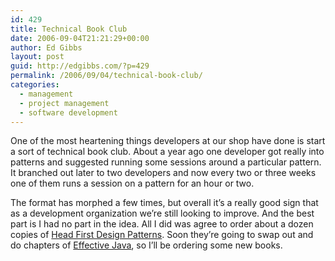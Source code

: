 ```yaml
---
id: 429
title: Technical Book Club
date: 2006-09-04T21:21:29+00:00
author: Ed Gibbs
layout: post
guid: http://edgibbs.com/?p=429
permalink: /2006/09/04/technical-book-club/
categories:
  - management
  - project management
  - software development
---
```

One of the most heartening things developers at our shop have done is start a sort of technical book club. About a year ago one developer got really into patterns and suggested running some sessions around a particular pattern. It branched out later to two developers and now every two or three weeks one of them runs a session on a pattern for an hour or two. 

The format has morphed a few times, but overall it&#8217;s a really good sign that as a development organization we&#8217;re still looking to improve. And the best part is I had no part in the idea. All I did was agree to order about a dozen copies of [Head First Design Patterns](http://www.onjava.com/pub/a/onjava/2005/04/06/designpatterns.html). Soon they&#8217;re going to swap out and do chapters of [Effective Java](http://java.sun.com/docs/books/effective/), so I&#8217;ll be ordering some new books.